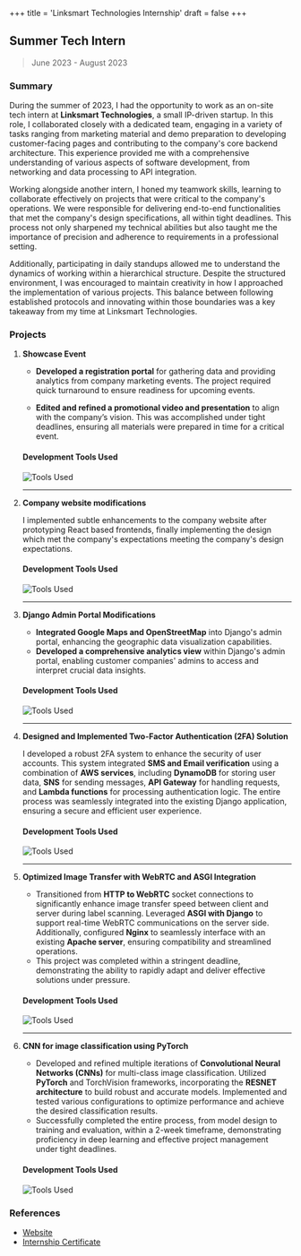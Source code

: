 +++
title = 'Linksmart Technologies Internship'
draft = false
+++

## Summer Tech Intern 
> June 2023 - August 2023

### Summary
During the summer of 2023, I had the opportunity to work as an on-site tech intern at __Linksmart Technologies__, a small IP-driven startup. In this role, I collaborated closely with a dedicated team, engaging in a variety of tasks ranging from marketing material and demo preparation to developing customer-facing pages and contributing to the company's core backend architecture. This experience provided me with a comprehensive understanding of various aspects of software development, from networking and data processing to API integration.

Working alongside another intern, I honed my teamwork skills, learning to collaborate effectively on projects that were critical to the company's operations. We were responsible for delivering end-to-end functionalities that met the company's design specifications, all within tight deadlines. This process not only sharpened my technical abilities but also taught me the importance of precision and adherence to requirements in a professional setting.

Additionally, participating in daily standups allowed me to understand the dynamics of working within a hierarchical structure. Despite the structured environment, I was encouraged to maintain creativity in how I approached the implementation of various projects. This balance between following established protocols and innovating within those boundaries was a key takeaway from my time at Linksmart Technologies.

### Projects
1. **Showcase Event**
    - __Developed a registration portal__ for gathering data and providing analytics from company marketing events. The project required quick turnaround to ensure readiness for upcoming events.
  
    - __Edited and refined a promotional video and presentation__ to align with the company’s vision. This was accomplished under tight deadlines, ensuring all materials were prepared in time for a critical event.

    #### Development Tools Used
    ![Tools Used](https://skillicons.dev/icons?i=js,html,css,python,django,postman)

    ---

2. **Company website modifications** 
    
    I implemented subtle enhancements to the company website after prototyping React based frontends, finally implementing the design which met the company's expectations meeting the company's design expectations.

    #### Development Tools Used
    ![Tools Used](https://skillicons.dev/icons?i=js,react,)

    ---

3. **Django Admin Portal Modifications**

    - __Integrated Google Maps and OpenStreetMap__ into Django's admin portal, enhancing the geographic data visualization capabilities.
    - __Developed a comprehensive analytics view__ within Django's admin portal, enabling customer companies' admins to access and interpret crucial data insights.

    #### Development Tools Used
    ![Tools Used](https://skillicons.dev/icons?i=js,html,css,python,django,mysql)

    ---

4. **Designed and Implemented Two-Factor Authentication (2FA) Solution**

    
    I developed a robust 2FA system to enhance the security of user accounts. This system integrated __SMS and Email verification__ using a combination of __AWS services__, including __DynamoDB__ for storing user data, __SNS__ for sending messages, __API Gateway__ for handling requests, and __Lambda functions__ for processing authentication logic. The entire process was seamlessly integrated into the existing Django application, ensuring a secure and efficient user experience.

    #### Development Tools Used
    ![Tools Used](https://skillicons.dev/icons?i=aws,dynamodb,gmail,django,mysql)

    ---

5. **Optimized Image Transfer with WebRTC and ASGI Integration**

    - Transitioned from __HTTP to WebRTC__ socket connections to significantly enhance image transfer speed between client and server during label scanning. Leveraged __ASGI with Django__ to support real-time WebRTC communications on the server side. Additionally, configured __Nginx__ to seamlessly interface with an existing __Apache server__, ensuring compatibility and streamlined operations. 
    - This project was completed within a stringent deadline, demonstrating the ability to rapidly adapt and deliver effective solutions under pressure.

    #### Development Tools Used
    ![Tools Used](https://skillicons.dev/icons?i=python,django,nginx,)

    ---

6. **CNN for image classification using PyTorch**

    - Developed and refined multiple iterations of __Convolutional Neural Networks (CNNs)__ for multi-class image classification. Utilized __PyTorch__ and TorchVision frameworks, incorporating the __RESNET architecture__ to build robust and accurate models. Implemented and tested various configurations to optimize performance and achieve the desired classification results. 
    - Successfully completed the entire process, from model design to training and evaluation, within a 2-week timeframe, demonstrating proficiency in deep learning and effective project management under tight deadlines.

    #### Development Tools Used
    ![Tools Used](https://skillicons.dev/icons?i=python,pytorch)

### References
- [Website](https://www.linksmartdna.com/)
- [Internship Certificate](https://drive.google.com/file/d/178JugxFHXWHItyNAu8ifGu2fZW_FdcSB/view?usp=sharing)